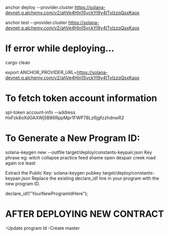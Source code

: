 anchor deploy --provider.cluster https://solana-devnet.g.alchemy.com/v2/ahVe4HIn1SyckYI9y4tTvlzzqQsxKaox

anchor test --provider.cluster https://solana-devnet.g.alchemy.com/v2/ahVe4HIn1SyckYI9y4tTvlzzqQsxKaox

# If error while deploying...

cargo clean

export ANCHOR_PROVIDER_URL=https://solana-devnet.g.alchemy.com/v2/ahVe4HIn1SyckYI9y4tTvlzzqQsxKaox

# To fetch token account information

spl-token account-info --address HxFzk8oXdGAXWj5B86RppMpr1FWP78Lz6jgfzzhdnwR2

# To Generate a New Program ID:

solana-keygen new --outfile target/deploy/constants-keypair.json
Key phrase eg:
witch collapse practice feed shame open despair creek road again ice least

Extract the Public Key:
solana-keygen pubkey target/deploy/constants-keypair.json
Replace the existing declare_id! line in your program with the new program ID.

declare_id!("YourNewProgramIdHere");


# AFTER DEPLOYING NEW CONTRACT

-Update program Id
-Create master
